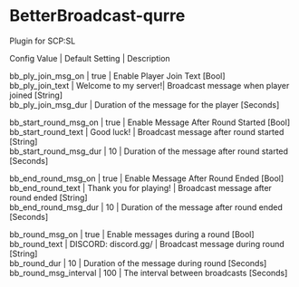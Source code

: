 # BetterBroadcast-qurre
Plugin for SCP:SL

Config Value | Default Setting | Description

bb_ply_join_msg_on | true | Enable Player Join Text [Bool]<br>
bb_ply_join_text | Welcome to my server!| Broadcast message when player joined [String]<br>
bb_ply_join_msg_dur | Duration of the message for the player [Seconds]

bb_start_round_msg_on | true | Enable Message After Round Started [Bool]<br>
bb_start_round_text | Good luck! | Broadcast message after round started [String]<br>
bb_start_round_msg_dur | 10 | Duration of the message after round started [Seconds]

bb_end_round_msg_on | true | Enable Message After Round Ended [Bool]<br>
bb_end_round_text | Thank you for playing! | Broadcast message after round ended [String]<br>
bb_end_round_msg_dur | 10 | Duration of the message after round ended [Seconds]

bb_round_msg_on | true | Enable messages during a round [Bool]<br>
bb_round_text | DISCORD: discord.gg/ | Broadcast message during round [String]<br>
bb_round_dur | 10 | Duration of the message during round [Seconds]<br>
bb_round_msg_interval | 100 | The interval between broadcasts [Seconds]